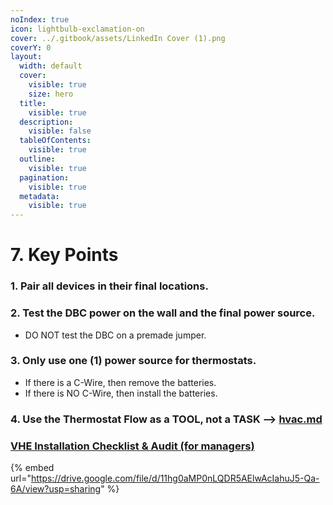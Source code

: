 ```yaml
---
noIndex: true
icon: lightbulb-exclamation-on
cover: ../.gitbook/assets/LinkedIn Cover (1).png
coverY: 0
layout:
  width: default
  cover:
    visible: true
    size: hero
  title:
    visible: true
  description:
    visible: false
  tableOfContents:
    visible: true
  outline:
    visible: true
  pagination:
    visible: true
  metadata:
    visible: true
---
```


# 7. Key Points

### 1. Pair all devices in their final locations.

### 2. Test the DBC power on the wall and the final power source.

* DO NOT test the DBC on a premade jumper.

### 3. Only use one (1) power source for thermostats.

* If there is a C-Wire, then remove the batteries.
* If there is NO C-Wire, then install the batteries.

### 4. Use the Thermostat Flow as a TOOL, not a TASK --> [hvac.md](../workflows/hvac.md "mention")

### [VHE Installation Checklist & Audit (for managers)](https://vivint.sharepoint.com/:w:/s/FIT/EX54vP-P0q1MrvksI8KyZMUBBzqQzYIgPWM7WQoRgidBhQ?e=4CbYbm)

{% embed url="https://drive.google.com/file/d/11hg0aMP0nLQDR5AElwAcIahuJ5-Qa-6A/view?usp=sharing" %}
